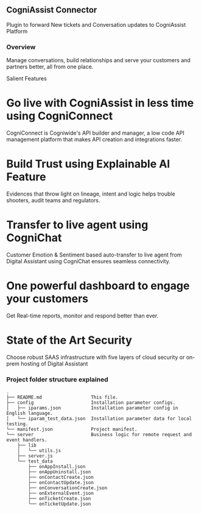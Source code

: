 ## CogniAssist Connector
Plugin to forward New tickets and Conversation updates to CogniAssist Platform

### Overview

Manage conversations, build relationships and serve your customers and partners better, all from one place.

Salient Features

Go live with CogniAssist in less time using CogniConnect
==============================================
CogniConnect is Cogniwide's API builder and manager, a low code API
management platform that makes API creation and integrations faster.


Build Trust using Explainable Al Feature
==============================================
Evidences that throw light on lineage, intent and logic helps trouble
shooters, audit teams and regulators.

Transfer to live agent using CogniChat
==============================================
Customer Emotion & Sentiment based auto-transfer to live agent from
Digital Assistant using CogniChat ensures seamless connectivity.

One powerful dashboard to engage your customers
==============================================
Get Real-time reports, monitor and respond better than ever.

State of the Art Security
==============================================
Choose robust SAAS infrastructure with five layers of cloud security or
on-prem hosting of Digital Assistant  

### Project folder structure explained

    .
    ├── README.md                  This file.
    ├── config                     Installation parameter configs.
    │   ├── iparams.json           Installation parameter config in English language.
    │   └── iparam_test_data.json  Installation parameter data for local testing.
    └── manifest.json              Project manifest.
    └── server                     Business logic for remote request and event handlers.
        ├── lib
        │   └── utils.js
        ├── server.js
        └── test_data
            ├── onAppInstall.json
            ├── onAppUninstall.json
            ├── onContactCreate.json
            ├── onContactUpdate.json
            ├── onConversationCreate.json
            ├── onExternalEvent.json
            ├── onTicketCreate.json
            └── onTicketUpdate.json
